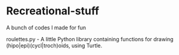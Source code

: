 # Recreational-stuff
A bunch of codes I made for fun

roulettes.py - A little Python library containing functions for drawing (hipo|epi)(cycl|troch)oids, using Turtle.
